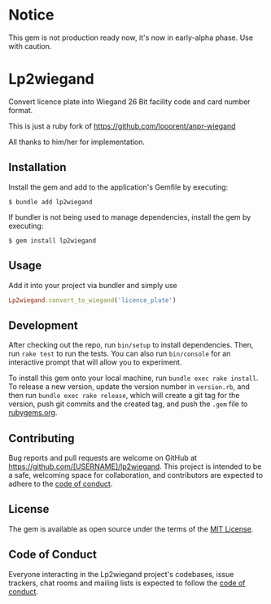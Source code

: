 # Notice
This gem is not production ready now, it's now in early-alpha phase. Use with caution.

# Lp2wiegand

Convert licence plate into Wiegand 26 Bit facility code and card number format.

This is just a ruby fork of https://github.com/looorent/anpr-wiegand

All thanks to him/her for implementation.

## Installation

Install the gem and add to the application's Gemfile by executing:

    $ bundle add lp2wiegand

If bundler is not being used to manage dependencies, install the gem by executing:

    $ gem install lp2wiegand

## Usage

Add it into your project via bundler and simply use
```ruby
Lp2wiegand.convert_to_wiegand('licence_plate')
```

## Development

After checking out the repo, run `bin/setup` to install dependencies. Then, run `rake test` to run the tests. You can also run `bin/console` for an interactive prompt that will allow you to experiment.

To install this gem onto your local machine, run `bundle exec rake install`. To release a new version, update the version number in `version.rb`, and then run `bundle exec rake release`, which will create a git tag for the version, push git commits and the created tag, and push the `.gem` file to [rubygems.org](https://rubygems.org).

## Contributing

Bug reports and pull requests are welcome on GitHub at https://github.com/[USERNAME]/lp2wiegand. This project is intended to be a safe, welcoming space for collaboration, and contributors are expected to adhere to the [code of conduct](https://github.com/[USERNAME]/lp2wiegand/blob/master/CODE_OF_CONDUCT.md).

## License

The gem is available as open source under the terms of the [MIT License](https://opensource.org/licenses/MIT).

## Code of Conduct

Everyone interacting in the Lp2wiegand project's codebases, issue trackers, chat rooms and mailing lists is expected to follow the [code of conduct](https://github.com/[USERNAME]/lp2wiegand/blob/master/CODE_OF_CONDUCT.md).
